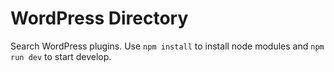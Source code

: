 # WordPress Directory

Search WordPress plugins. Use `npm install` to install node modules and `npm run dev` to start develop.